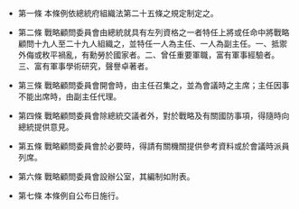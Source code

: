 * 第一條 本條例依總統府組織法第二十五條之規定制定之。

* 第二條 戰略顧問委員會由總統就具有左列資格之一者特任上將或任命中將戰略顧問十九人至二十九人組織之，並特任一人為主任、一人為副主任。一、抵禦外侮或敉平禍亂，有勳勞於國家者。二、曾任重要軍職，富有軍事經驗者。三、富有軍事學術研究，聲譽卓著者。

* 第三條 戰略顧問委員會開會時，由主任召集之，並為會議時之主席；主任因事不能出席時，由副主任代理。

* 第四條 戰略顧問委員會除總統交議者外，對於戰略及有關國防事項，得隨時向總統提供意見。

* 第五條 戰略顧問委員會於必要時，得請有關機關提供參考資料或於會議時派員列席。

* 第六條 戰略顧問委員會設辦公室，其編制如附表。

* 第七條 本條例自公布日施行。

